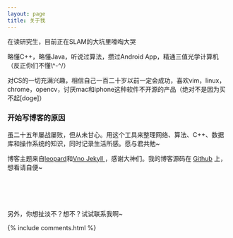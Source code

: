 ```yaml
---
layout: page
title: 关于我 
---
```


在读研究生，目前正在SLAM的大坑里嚎啕大哭
<p>
略懂C++，略懂Java，听说过算法，攒过Android App，精通三值光学计算机（反正你们不懂\^-^/）
<p>
对CS的一切充满兴趣，相信自己一百二十岁以前一定会成功，喜欢vim，linux，chrome，opencv，讨厌mac和iphone这种软件不开源的产品（绝对不是因为买不起[doge]）
<p>
<h3> 开始写博客的原因 </h3>  
<p>
虽二十五年屡战屡败，但从未甘心。用这个工具来整理网络、算法、C++、数据库和操作系统的知识，同时记录生活所感。愿与君共勉~
<p>
博客主题来自<a href="http://baixin.io/">leopard</a>和<a href="https://onevcat.com/">Vno Jekyll </a>，感谢大神们。我的博客源码在 <a target="_blank" href='https://github.com/slowlythinking/slowlythinking.github.io'>Github</a> 上，想看请自便~
<br>
<br>
<br>
<br>
<br>
<br>
另外，你想扯淡不？想不？试试联系我啊~
<p>
{% include comments.html %}


